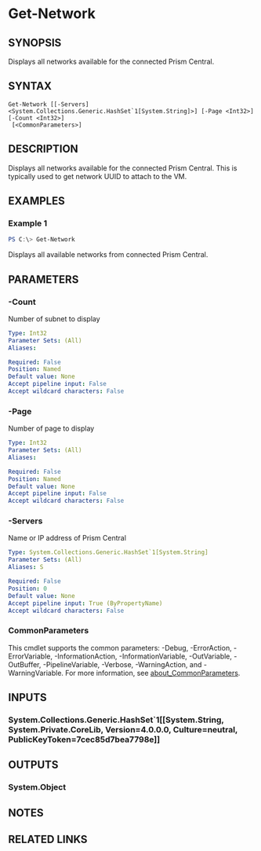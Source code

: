 ﻿---
external help file: Nutanix.Prism.PS.Cmds.dll-Help.xml
Module Name: Nutanix.Prism.PS.Cmds
online version:
schema: 2.0.0
---

# Get-Network

## SYNOPSIS
Displays all networks available for the connected Prism Central.

## SYNTAX

```
Get-Network [[-Servers] <System.Collections.Generic.HashSet`1[System.String]>] [-Page <Int32>] [-Count <Int32>]
 [<CommonParameters>]
```

## DESCRIPTION
Displays all networks available for the connected Prism Central. This is typically used to get network UUID to attach to the VM.

## EXAMPLES

### Example 1
```powershell
PS C:\> Get-Network
```

Displays all available networks from connected Prism Central.

## PARAMETERS

### -Count
Number of subnet to display

```yaml
Type: Int32
Parameter Sets: (All)
Aliases:

Required: False
Position: Named
Default value: None
Accept pipeline input: False
Accept wildcard characters: False
```

### -Page
Number of page to display

```yaml
Type: Int32
Parameter Sets: (All)
Aliases:

Required: False
Position: Named
Default value: None
Accept pipeline input: False
Accept wildcard characters: False
```

### -Servers
Name or IP address of Prism Central

```yaml
Type: System.Collections.Generic.HashSet`1[System.String]
Parameter Sets: (All)
Aliases: S

Required: False
Position: 0
Default value: None
Accept pipeline input: True (ByPropertyName)
Accept wildcard characters: False
```

### CommonParameters
This cmdlet supports the common parameters: -Debug, -ErrorAction, -ErrorVariable, -InformationAction, -InformationVariable, -OutVariable, -OutBuffer, -PipelineVariable, -Verbose, -WarningAction, and -WarningVariable. For more information, see [about_CommonParameters](http://go.microsoft.com/fwlink/?LinkID=113216).

## INPUTS

### System.Collections.Generic.HashSet`1[[System.String, System.Private.CoreLib, Version=4.0.0.0, Culture=neutral, PublicKeyToken=7cec85d7bea7798e]]
## OUTPUTS

### System.Object
## NOTES

## RELATED LINKS
